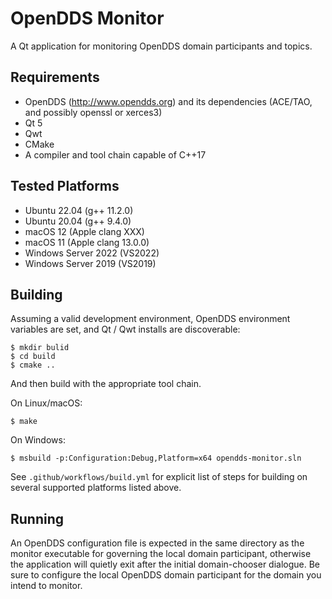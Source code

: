 ﻿# OpenDDS Monitor

A Qt application for monitoring OpenDDS domain participants and topics.

## Requirements

* OpenDDS (http://www.opendds.org) and its dependencies (ACE/TAO, and possibly openssl or xerces3)
* Qt 5
* Qwt
* CMake
* A compiler and tool chain capable of C++17

## Tested Platforms

* Ubuntu 22.04 (g++ 11.2.0)
* Ubuntu 20.04 (g++ 9.4.0)
* macOS 12 (Apple clang XXX)
* macOS 11 (Apple clang 13.0.0)
* Windows Server 2022 (VS2022)
* Windows Server 2019 (VS2019)

## Building

Assuming a valid development environment, OpenDDS environment variables are set, and Qt / Qwt installs are discoverable:
```
$ mkdir bulid
$ cd build
$ cmake ..
```
And then build with the appropriate tool chain.

On Linux/macOS:
```
$ make
```
On Windows:
```
$ msbuild -p:Configuration:Debug,Platform=x64 opendds-monitor.sln
```

See `.github/workflows/build.yml` for explicit list of steps for building on several supported platforms listed above.

## Running

An OpenDDS configuration file is expected in the same directory as the monitor executable for governing the local domain
participant, otherwise the application will quietly exit after the initial domain-chooser dialogue. Be sure to configure
the local OpenDDS domain participant for the domain you intend to monitor.
